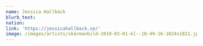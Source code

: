 ```yaml
---
name: Jessica Hallbäck
blurb_text:
nation:
link: 'https://jessicahallback.se/'
image: /images/artists/skärmavbild-2019-03-01-kl--10-49-16-1024x1021.jpg
---
```

